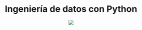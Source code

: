 <div align="center">
  <h1>Ingeniería de datos con Python</h1>
</div>

<div align="center"> 
  <img src="https://www.google.com.mx/url?sa=i&url=https%3A%2F%2Fnapaanalytics.com%2Fdata-engineering%2F&psig=AOvVaw1-9p0PGeYrAQjmRwnNbYcx&ust=1666578963157000&source=images&cd=vfe&ved=0CA0QjRxqFwoTCJjw5cqo9foCFQAAAAAdAAAAABAu" width="">
</div>
